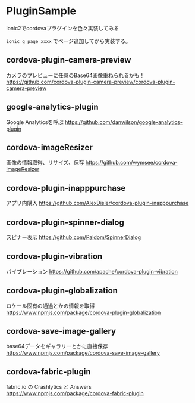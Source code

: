 # PluginSample
ionic2でcordovaプラグインを色々実装してみる

`ionic g page xxxx`
でページ追加してから実装する。


## cordova-plugin-camera-preview
カメラのプレビューに任意のBase64画像重ねられるかも！
https://github.com/cordova-plugin-camera-preview/cordova-plugin-camera-preview


## google-analytics-plugin
Google Analyticsを呼ぶ
https://github.com/danwilson/google-analytics-plugin


## cordova-imageResizer
画像の情報取得、リサイズ、保存
https://github.com/wymsee/cordova-imageResizer


## cordova-plugin-inapppurchase
アプリ内購入
https://github.com/AlexDisler/cordova-plugin-inapppurchase


## cordova-plugin-spinner-dialog
スピナー表示
https://github.com/Paldom/SpinnerDialog


## cordova-plugin-vibration
バイブレーション
https://github.com/apache/cordova-plugin-vibration






## cordova-plugin-globalization
ロケール固有の通過とかの情報を取得
https://www.npmjs.com/package/cordova-plugin-globalization


## cordova-save-image-gallery
base64データをギャラリーとかに直接保存
https://www.npmjs.com/package/cordova-save-image-gallery


## cordova-fabric-plugin
fabric.io の Crashlytics と Answers
https://www.npmjs.com/package/cordova-fabric-plugin
